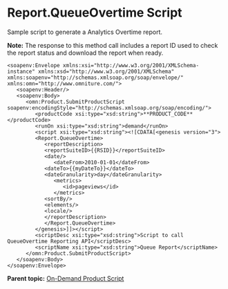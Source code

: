 # Report.QueueOvertime Script

Sample script to generate a Analytics Overtime report.

**Note:** The response to this method call includes a report ID used to check the report status and download the report when ready.

```
<soapenv:Envelope xmlns:xsi="http://www.w3.org/2001/XMLSchema-instance" xmlns:xsd="http://www.w3.org/2001/XMLSchema" xmlns:soapenv="http://schemas.xmlsoap.org/soap/envelope/" xmlns:omn="http://www.omniture.com/">
   <soapenv:Header/>
   <soapenv:Body>
      <omn:Product.SubmitProductScript soapenv:encodingStyle="http://schemas.xmlsoap.org/soap/encoding/">
         <productCode xsi:type="xsd:string">**PRODUCT_CODE**</productCode>
         <runOn xsi:type="xsd:string">demand</runOn>
         <script xsi:type="xsd:string"><![CDATA[<genesis version="3">
         <Report.QueueOvertime>
            <reportDescription>
            <reportSuiteID>{{RSID}}</reportSuiteID>
            <date/>
               <dateFrom>2010-01-01</dateFrom>
            <dateTo>{{myDateTo}}</dateTo>
            <dateGranularity>day</dateGranularity>
               <metrics>
                  <id>pageviews</id>
               </metrics>
            <sortBy/>
            <elements/>
            <locale/>
            </reportDescription>
            </Report.QueueOvertime>
         </genesis>]]></script>
         <scriptDesc xsi:type="xsd:string">Script to call QueueOvertime Reporting API</scriptDesc>
         <scriptName xsi:type="xsd:string">Queue Report</scriptName>
      </omn:Product.SubmitProductScript>
   </soapenv:Body>
</soapenv:Envelope>
```

**Parent topic:** [On-Demand Product Script](../../code_samples/on-demand_script/c_ondemand_product_script.md)


